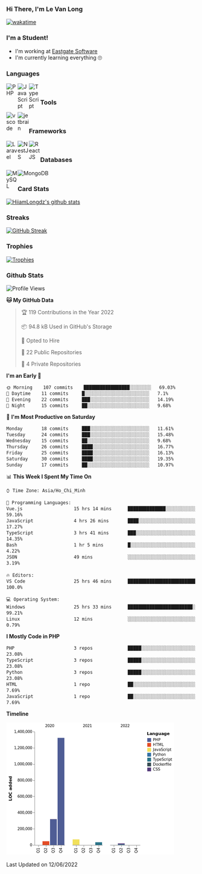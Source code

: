 ### Hi There, I'm Le Van Long 

[![wakatime](https://wakatime.com/badge/user/6843c55a-2a06-4fcd-8ddd-3f4718f8cf4d.svg)](https://wakatime.com/@6843c55a-2a06-4fcd-8ddd-3f4718f8cf4d)

### I'm a Student!
- I'm working at [Eastgate Software](https://eastgate-software.com/)
- I'm currently learning everything 🙄

### Languages
<img align="left" alt="PHP" src="https://img.icons8.com/dusk/64/000000/php-logo.png" width="30px"/>
<img align="left" alt="JavaScript" src="https://img.icons8.com/dusk/64/000000/javascript.png" width="30px"/>
<img align="left" alt="TypeScript" src="https://img.icons8.com/typescript" width="30px" />
<br />

### Tools
<img align="left" alt="vscode" src="https://img.icons8.com/dusk/64/000000/visual-studio-code-2019.png" width="30px"/>
<img align="left" alt="jetbrain" src="https://camo.githubusercontent.com/8268dcfb76697dd53286590ec9b4385d7a0b89ce/68747470733a2f2f63646e2e6a7364656c6976722e6e65742f6e706d2f73696d706c652d69636f6e734076332f69636f6e732f6a6574627261696e732e737667" width="30px"/>
<br />

### Frameworks
<img align="left" alt="Laravel" src="https://img.icons8.com/ios/50/000000/laravel.png" width="30px"/>
<img align="left" alt="NestJS" src="https://d33wubrfki0l68.cloudfront.net/e937e774cbbe23635999615ad5d7732decad182a/26072/logo-small.ede75a6b.svg" width="30px" />
<img align="left" alt="ReactJS" src="https://img.icons8.com/dusk/64/000000/react.png" width="30px" />
<br />

### Databases
<img align="left" alt="MySQL" src="https://img.icons8.com/ios-filled/50/000000/mysql-logo.png" width="30px"/>
<img align="left" alt="MongoDB" src="https://webimages.mongodb.com/_com_assets/cms/kpo5kblefbjq79065-Horizontal_Default.svg?auto=format%252Ccompress" height="30px" />
<br />

### Card Stats
[![HiiamLongdz's github stats](https://github-readme-stats.vercel.app/api?username=Eliitme&show_icons=true&theme=default)](#CardStats)

### Streaks
[![GitHub Streak](http://github-readme-streak-stats.herokuapp.com?user=Eliitme)](#Streaks)

### Trophies
[![Trophies](https://github-profile-trophy.vercel.app/?username=Eliitme&margin-w=10&theme=discord)](#Trophies)

### Github Stats
<!--START_SECTION:waka-->
![Profile Views](http://img.shields.io/badge/Profile%20Views-0-blue)

**🐱 My GitHub Data** 

> 🏆 119 Contributions in the Year 2022
 > 
> 📦 94.8 kB Used in GitHub's Storage 
 > 
> 💼 Opted to Hire
 > 
> 📜 22 Public Repositories 
 > 
> 🔑 4 Private Repositories  
 > 
**I'm an Early 🐤** 

```text
🌞 Morning    107 commits    █████████████████░░░░░░░░   69.03% 
🌆 Daytime    11 commits     █░░░░░░░░░░░░░░░░░░░░░░░░   7.1% 
🌃 Evening    22 commits     ███░░░░░░░░░░░░░░░░░░░░░░   14.19% 
🌙 Night      15 commits     ██░░░░░░░░░░░░░░░░░░░░░░░   9.68%

```
📅 **I'm Most Productive on Saturday** 

```text
Monday       18 commits     ███░░░░░░░░░░░░░░░░░░░░░░   11.61% 
Tuesday      24 commits     ███░░░░░░░░░░░░░░░░░░░░░░   15.48% 
Wednesday    15 commits     ██░░░░░░░░░░░░░░░░░░░░░░░   9.68% 
Thursday     26 commits     ████░░░░░░░░░░░░░░░░░░░░░   16.77% 
Friday       25 commits     ████░░░░░░░░░░░░░░░░░░░░░   16.13% 
Saturday     30 commits     ████░░░░░░░░░░░░░░░░░░░░░   19.35% 
Sunday       17 commits     ██░░░░░░░░░░░░░░░░░░░░░░░   10.97%

```


📊 **This Week I Spent My Time On** 

```text
⌚︎ Time Zone: Asia/Ho_Chi_Minh

💬 Programming Languages: 
Vue.js                   15 hrs 14 mins      ██████████████░░░░░░░░░░░   59.16% 
JavaScript               4 hrs 26 mins       ████░░░░░░░░░░░░░░░░░░░░░   17.27% 
TypeScript               3 hrs 41 mins       ███░░░░░░░░░░░░░░░░░░░░░░   14.35% 
Bash                     1 hr 5 mins         █░░░░░░░░░░░░░░░░░░░░░░░░   4.22% 
JSON                     49 mins             ░░░░░░░░░░░░░░░░░░░░░░░░░   3.19%

🔥 Editors: 
VS Code                  25 hrs 46 mins      █████████████████████████   100.0%

💻 Operating System: 
Windows                  25 hrs 33 mins      ████████████████████████░   99.21% 
Linux                    12 mins             ░░░░░░░░░░░░░░░░░░░░░░░░░   0.79%

```

**I Mostly Code in PHP** 

```text
PHP                      3 repos             █████░░░░░░░░░░░░░░░░░░░░   23.08% 
TypeScript               3 repos             █████░░░░░░░░░░░░░░░░░░░░   23.08% 
Python                   3 repos             █████░░░░░░░░░░░░░░░░░░░░   23.08% 
HTML                     1 repo              ██░░░░░░░░░░░░░░░░░░░░░░░   7.69% 
JavaScript               1 repo              ██░░░░░░░░░░░░░░░░░░░░░░░   7.69%

```


**Timeline**

![Chart not found](https://raw.githubusercontent.com/Eliitme/Eliitme/master/charts/bar_graph.png) 


 Last Updated on 12/06/2022
<!--END_SECTION:waka-->
